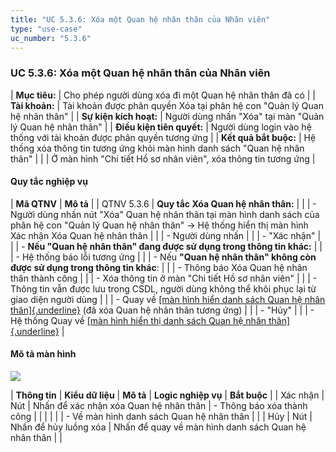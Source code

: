 ```yaml
---
title: "UC 5.3.6: Xóa một Quan hệ nhân thân của Nhân viên"
type: "use-case"
uc_number: "5.3.6"
---
```


### UC 5.3.6: Xóa một Quan hệ nhân thân của Nhân viên

| **Mục tiêu:** | Cho phép người dùng xóa đi một Quan hệ nhân thân đã có |
| **Tài khoản:** | Tài khoản được phân quyền Xóa tại phân hệ con "Quản lý Quan hệ nhân thân" |
| **Sự kiện kích hoạt:** | Người dùng nhấn "Xóa" tại màn "Quản lý Quan hệ nhân thân" |
| **Điều kiện tiên quyết:** | Người dùng login vào hệ thống với tài khoản được phân quyền tương ứng |
| **Kết quả bắt buộc:** | Hệ thống xóa thông tin tương ứng khỏi màn hình danh sách "Quan hệ nhân thân" |
|  | Ở màn hình "Chi tiết Hồ sơ nhân viên", xóa thông tin tương ứng |

#### Quy tắc nghiệp vụ

| **Mã QTNV** | **Mô tả** |
| QTNV 5.3.6 | **Quy tắc Xóa Quan hệ nhân thân:** |
|  | - Người dùng nhấn nút "Xóa" Quan hệ nhân thân tại màn hình danh sách của phân hệ con "Quản lý Quan hệ nhân thân" → Hệ thống hiển thị màn hình Xác nhận Xóa Quan hệ nhân thân |
|  | - Người dùng nhấn |
|  | - "Xác nhận" |
|  | - **Nếu "Quan hệ nhân thân" đang được sử dụng trong thông tin khác:** |
|  | - Hệ thống báo lỗi tương ứng |
|  | - Nếu **"Quan hệ nhân thân" không còn được sử dụng trong thông tin khác**: |
|  | - Thông báo Xóa Quan hệ nhân thân thành công |
|  | - Xóa thông tin ở màn "Chi tiết Hồ sơ nhân viên" |
|  | - Thông tin vẫn được lưu trong CSDL, người dùng không thể khôi phục lại từ giao diện người dùng |
|  | - Quay về [[màn hình hiển danh sách Quan hệ nhân thân]{.underline}](#uc-5.3.1-xem-danh-sách-quan-hệ-nhân-thân-của-nhân-viên) (đã xóa Quan hệ nhân thân tương ứng) |
|  | - "Hủy" |
|  | - Hệ thống Quay về [[màn hình hiển thị danh sách Quan hệ nhân thân]{.underline}](#uc-5.3.1-xem-danh-sách-quan-hệ-nhân-thân-của-nhân-viên) |

#### Mô tả màn hình

![](media/image26.png)

| **Thông tin** | **Kiểu dữ liệu** | **Mô tả** | **Logic nghiệp vụ** | **Bắt buộc** |
| Xác nhận | Nút | Nhấn để xác nhận xóa Quan hệ nhân thân | \- Thông báo xóa thành công |  |
|  |  |  | \- Về màn hình danh sách Quan hệ nhân thân |  |
| Hủy | Nút | Nhấn để hủy luồng xóa | Nhấn để quay về màn hình danh sách Quan hệ nhân thân |  |

